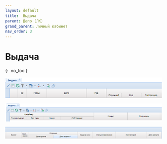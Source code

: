 ```yaml
---
layout: default
title:	Выдача
parent: Депо (ЛК)
grand_parent: Личный кабинет
nav_order: 3
---
```


# 	Выдача
{: .no_toc }

![](/assets/images/vid.png)

![](/assets/images/vid1.png)

![](/assets/images/vid2.png)
